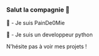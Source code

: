 ### Salut la compagnie 👋

🥖 - Je suis PainDe0Mie

🍃 - Je suis un developpeur python

N'hésite pas à voir mes projets !
